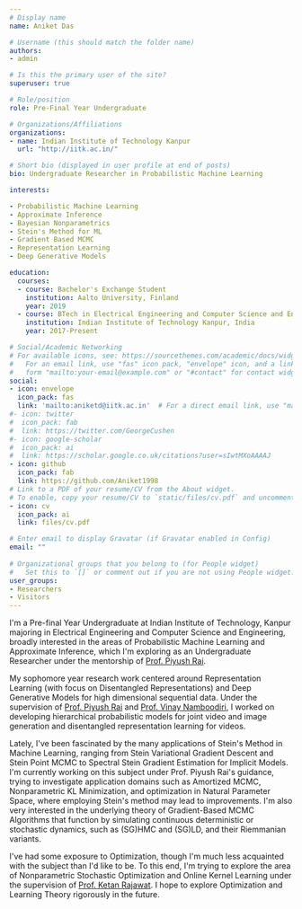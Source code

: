 ```yaml
---
# Display name
name: Aniket Das

# Username (this should match the folder name)
authors:
- admin

# Is this the primary user of the site?
superuser: true

# Role/position
role: Pre-Final Year Undergraduate

# Organizations/Affiliations
organizations:
- name: Indian Institute of Technology Kanpur
  url: "http://iitk.ac.in/"

# Short bio (displayed in user profile at end of posts)
bio: Undergraduate Researcher in Probabilistic Machine Learning

interests:

- Probabilistic Machine Learning
- Approximate Inference
- Bayesian Nonparametrics
- Stein's Method for ML
- Gradient Based MCMC
- Representation Learning
- Deep Generative Models

education:
  courses:
  - course: Bachelor's Exchange Student
    institution: Aalto University, Finland
    year: 2019
  - course: BTech in Electrical Engineering and Computer Science and Engineering
    institution: Indian Institute of Technology Kanpur, India
    year: 2017-Present

# Social/Academic Networking
# For available icons, see: https://sourcethemes.com/academic/docs/widgets/#icons
#   For an email link, use "fas" icon pack, "envelope" icon, and a link in the
#   form "mailto:your-email@example.com" or "#contact" for contact widget.
social:
- icon: envelope
  icon_pack: fas
  link: 'mailto:aniketd@iitk.ac.in'  # For a direct email link, use "mailto:test@example.org".
#- icon: twitter
#  icon_pack: fab
#  link: https://twitter.com/GeorgeCushen
#- icon: google-scholar
#  icon_pack: ai
#  link: https://scholar.google.co.uk/citations?user=sIwtMXoAAAAJ
- icon: github
  icon_pack: fab
  link: https://github.com/Aniket1998
# Link to a PDF of your resume/CV from the About widget.
# To enable, copy your resume/CV to `static/files/cv.pdf` and uncomment the lines below.  
- icon: cv
  icon_pack: ai
  link: files/cv.pdf

# Enter email to display Gravatar (if Gravatar enabled in Config)
email: ""
  
# Organizational groups that you belong to (for People widget)
#   Set this to `[]` or comment out if you are not using People widget.  
user_groups:
- Researchers
- Visitors
---
```


I'm a Pre-final Year Undergraduate at Indian Institute of Technology, Kanpur majoring in Electrical Engineering and Computer Science and Engineering, broadly interested in the areas of Probabilistic Machine Learning and Approximate Inference, which I'm exploring as an Undergraduate Researcher under the mentorship of [Prof. Piyush Rai](https://www.cse.iitk.ac.in/users/piyush/).

My sophomore year research work centered around Representation Learning (with focus on Disentangled Representations) and Deep Generative Models for high dimensional sequential data. Under the supervision of [Prof. Piyush Rai](https://www.cse.iitk.ac.in/users/piyush/) and [Prof. Vinay Namboodiri](https://www.cse.iitk.ac.in/users/vinaypn/), I worked on developing hierarchical probabilistic models for joint video and image generation and disentangled representation learning for videos.

Lately, I've been fascinated by the many applications of Stein's Method in Machine Learning, ranging from Stein Variational Gradient Descent and Stein Point MCMC to Spectral Stein Gradient Estimation for Implicit Models. I'm currently working on this subject under Prof. Piyush Rai's guidance, trying to investigate application domains such as Amortized MCMC, Nonparametric KL Minimization, and optimization in Natural Parameter Space, where employing Stein's method may lead to improvements. I'm also very interested in the underlying theory of Gradient-Based MCMC Algorithms that function by simulating continuous deterministic or stochastic dynamics, such as (SG)HMC and (SG)LD, and their Riemmanian variants.

I've had some exposure to Optimization, though I'm much less acquainted with the subject than I'd like to be. To this end, I'm trying to explore the area of Nonparametric Stochastic Optimization and Online Kernel Learning under the supervision of [Prof. Ketan Rajawat](http://home.iitk.ac.in/~ketan/). I hope to explore Optimization and Learning Theory rigorously in the future.
